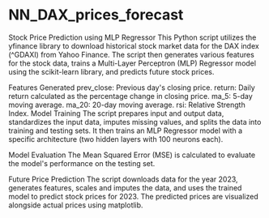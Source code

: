 # NN_DAX_prices_forecast

Stock Price Prediction using MLP Regressor
    This Python script utilizes the yfinance library to download historical stock market data for the DAX index (^GDAXI) from Yahoo Finance. The script then generates various features for the stock data, trains a Multi-Layer Perceptron (MLP) Regressor model using the scikit-learn library, and predicts future stock prices.

Features Generated
    prev_close: Previous day's closing price.
    return: Daily return calculated as the percentage change in closing price.
    ma_5: 5-day moving average.
    ma_20: 20-day moving average.
    rsi: Relative Strength Index.
Model Training
    The script prepares input and output data, standardizes the input data, imputes missing values, and splits the data into training and testing sets. It then trains an MLP Regressor model with a specific architecture (two hidden layers with 100 neurons each).

Model Evaluation
    The Mean Squared Error (MSE) is calculated to evaluate the model's performance on the testing set.

Future Price Prediction
    The script downloads data for the year 2023, generates features, scales and imputes the data, and uses the trained model to predict stock prices for 2023. The predicted prices are visualized alongside actual prices using matplotlib.
